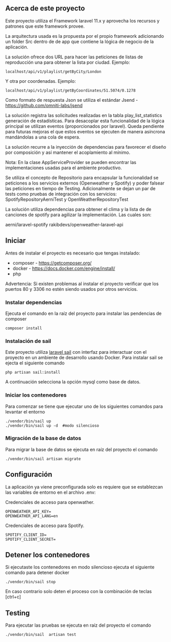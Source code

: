 ## Acerca de este proyecto

Este proyecto utiliza el Framework laravel 11.x y aprovecha los recursos y patrones que este framework provee.

La arquitectura usada es la propuesta por el propio framework adicionando un folder Src dentro de de app que contiene la lógica de negocio de la aplicación.

La solución ofrece dos URL para hacer las peticiones de listas de reproducción una para obtener la lista por ciudad. Ejemplo:

    localhost/api/v1/playlist/getByCity/London

Y otra por coordenadas. Ejemplo:

    localhost/api/v1/playlist/getByCoordinates/51.5074/0.1278

Como formato de respuesta Json se utiliza el estándar Jsend - https://github.com/omniti-labs/jsend

La solución registra las solicitudes realizadas en la tabla play_list_statistics generación de estadísticas. Para desacoplar esta funcionalidad de la lógica principal se utilizan eventos (proporcionados por laravel). Queda pendiente para futuras mejoras el que estos eventos se ejecuten de manera asíncrona mandándolas a una cola de espera.

La solución recurre a la inyección de dependencias para favorecer el diseño por composición y así mantener el acoplamiento al mínimo.

Nota: En la clase AppServiceProvider se pueden encontrar las implementaciones usadas para el ambiente productivo.

Se utiliza el concepto de Repositorio para encapsular la funcionalidad se peticiones a los servicios externos (Openweather y Spotify) y poder falsear las peticiones en tiempo de Testing. Adicionalmente se dejan un par de tests como pruebas de integración con los servicios: SpotifyRepositoryAerniTest y OpenWeatherRepositoryTest

La solución utiliza dependencias para obtener el clima y la lista de de canciones de spotify para agilizar la implementación. Las cuales son:

aerni/laravel-spotify
rakibdevs/openweather-laravel-api

## Iniciar

Antes de instalar el proyecto es necesario que tengas instalado:

- composer - https://getcomposer.org/
- docker - https://docs.docker.com/engine/install/
- php

Advertencia: Si existen problemas al instalar el proyecto verificar que los puertos 80 y 3306 no estén siendo usados por otros servicios.

### Instalar dependencias

Ejecuta el comando en la raíz del proyecto para instalar las pendencias de composer

    composer install

### Instalación de sail

Este proyecto utiliza [laravel sail](https://laravel.com/docs/11.x/sail) con interfaz para interactuar con el proyecto en un ambiente de desarrollo usando Docker.
Para instalar sail se ejecta el siguiente comando

    php artisan sail:install

A continuación selecciona la opción mysql como base de datos.

### Iniciar los contenedores

Para comenzar se tiene que ejecutar uno de los siguientes comandos para levantar el entorno

    ./vendor/bin/sail up
    ./vendor/bin/sail up -d  #modo silencioso

### Migración de la base de datos

Para migrar la base de datos se ejecuta en raíz del proyecto el comando

    ./vendor/bin/sail artisan migrate


## Configuración

La aplicación ya viene preconfigurada solo es requiere que se establezcan
las variables de entorno en el archivo .env:

Credenciales de acceso para openwather.

    OPENWEATHER_API_KEY=
    OPENWEATHER_API_LANG=en


Credenciales de acceso para Spotify.

    SPOTIFY_CLIENT_ID=
    SPOTIFY_CLIENT_SECRET=

## Detener los contenedores

Si ejecutaste los contenedores en modo silencioso ejecuta el siguiente comando para detener docker

    ./vendor/bin/sail stop

En caso contrario solo deten el proceso con la combinación de teclas [ctrl+c]

## Testing

Para ejecutar las pruebas se ejecuta en raíz del proyecto el comando

    ./vendor/bin/sail  artisan test

